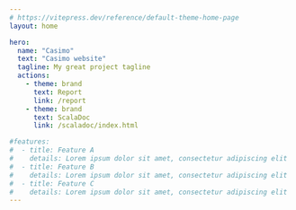 ```yaml
---
# https://vitepress.dev/reference/default-theme-home-page
layout: home

hero:
  name: "Casimo"
  text: "Casimo website"
  tagline: My great project tagline
  actions:
    - theme: brand
      text: Report
      link: /report
    - theme: brand
      text: ScalaDoc
      link: /scaladoc/index.html

#features:
#  - title: Feature A
#    details: Lorem ipsum dolor sit amet, consectetur adipiscing elit
#  - title: Feature B
#    details: Lorem ipsum dolor sit amet, consectetur adipiscing elit
#  - title: Feature C
#    details: Lorem ipsum dolor sit amet, consectetur adipiscing elit
---
```


